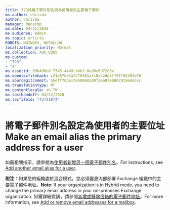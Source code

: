 ```yaml
---
title: 723將電子郵件別名設為使用者的主要電子郵件
ms.author: chrisda
author: chrisda
manager: dansimp
ms.date: 04/21/2020
ms.audience: Admin
ms.topic: article
ROBOTS: NOINDEX, NOFOLLOW
localization_priority: Normal
ms.collection: Adm_O365
ms.custom:
- "723"
- "1"
ms.assetid: 9db496e8-7345-4449-bbb2-0ed8c6d72e3e
ms.openlocfilehash: c21e57befaf770301a7c8a42dd3ff9ff92394b70
ms.sourcegitcommit: 55eff703a17e500681d8fa6a87eb067019ade3cc
ms.translationtype: MT
ms.contentlocale: zh-TW
ms.lasthandoff: 04/22/2020
ms.locfileid: "43721874"
---
```

# <a name="make-an-email-alias-the-primary-address-for-a-user"></a><span data-ttu-id="7a824-102">將電子郵件別名設定為使用者的主要位址</span><span class="sxs-lookup"><span data-stu-id="7a824-102">Make an email alias the primary address for a user</span></span>

<span data-ttu-id="7a824-103">如需相關指示，請參閱為[使用者新增另一個電子郵件別名](https://docs.microsoft.com/office365/admin/email/add-another-email-alias-for-a-user)。</span><span class="sxs-lookup"><span data-stu-id="7a824-103">For instructions, see [Add another email alias for a user](https://docs.microsoft.com/office365/admin/email/add-another-email-alias-for-a-user).</span></span>

<span data-ttu-id="7a824-104">**附注**：如果您的組織處於混合模式，您必須變更內部部署 Exchange 組織中的主要電子郵件地址。</span><span class="sxs-lookup"><span data-stu-id="7a824-104">**Note**: If your organization is in Hybrid mode, you need to change the primary email address in your on-premises Exchange organization.</span></span> <span data-ttu-id="7a824-105">如需詳細資訊，請參閱[新增或移除信箱的電子郵件地址](https://technet.microsoft.com/library/bb123794.aspx)。</span><span class="sxs-lookup"><span data-stu-id="7a824-105">For more information, see [Add or remove email addresses for a mailbox](https://technet.microsoft.com/library/bb123794.aspx).</span></span>

